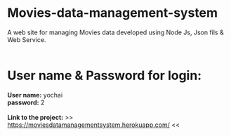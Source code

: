 # Movies-data-management-system
A web site for managing Movies data developed using Node Js, Json fils &amp; Web Service.
<br/><br/>
# User name & Password for login: <br/>
**User name:** yochai <br/>
**password:** 2 <br/><br/>
**Link to the project:** >> https://moviesdatamanagementsystem.herokuapp.com/ <<
